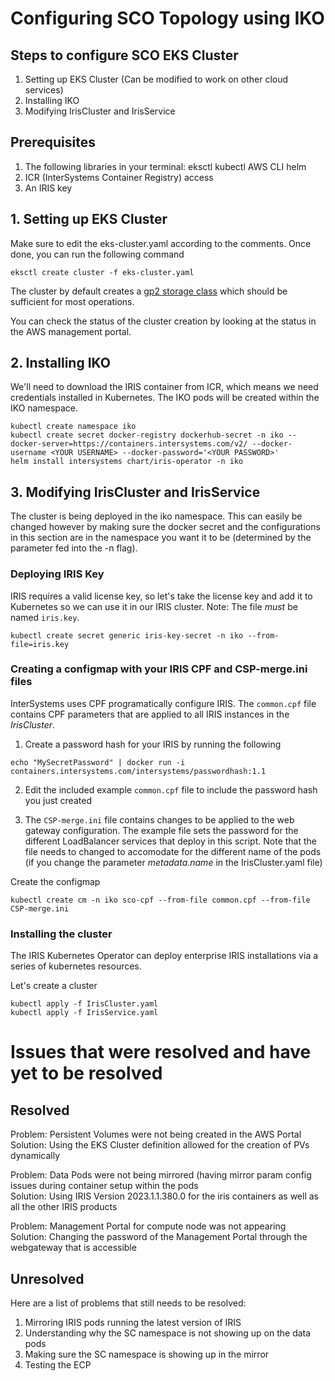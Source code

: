# Configuring SCO Topology using IKO 

## Steps to configure SCO EKS Cluster

1. Setting up EKS Cluster (Can be modified to work on other cloud services)
2. Installing IKO
3. Modifying IrisCluster and IrisService

## Prerequisites

1. The following libraries in your terminal:
       eksctl
       kubectl
       AWS CLI
       helm
2. ICR (InterSystems Container Registry) access
3. An IRIS key

## 1. Setting up EKS Cluster

Make sure to edit the eks-cluster.yaml according to the comments. Once done, you can run the following command

```
eksctl create cluster -f eks-cluster.yaml
```

The cluster by default creates a [gp2 storage class](https://aws.amazon.com/ebs/volume-types/#:~:text=gp2%20is%20the%20default%20EBS,interactive%20applications%2C%20and%20boot%20volumes) which should be sufficient for most operations. 

You can check the status of the cluster creation by looking at the status in the AWS management portal.

## 2. Installing IKO

We'll need to download the IRIS container from ICR, which means we need credentials installed in Kubernetes. The IKO pods will be created within the IKO namespace.

```
kubectl create namespace iko
kubectl create secret docker-registry dockerhub-secret -n iko --docker-server=https://containers.intersystems.com/v2/ --docker-username <YOUR USERNAME> --docker-password='<YOUR PASSWORD>'
helm install intersystems chart/iris-operator -n iko
```

## 3. Modifying IrisCluster and IrisService

The cluster is being deployed in the iko namespace. This can easily be changed however by making sure the docker secret and the configurations in this section are in the namespace you want it to be (determined by the parameter fed into the -n flag).

### Deploying IRIS Key

IRIS requires a valid license key, so let's take the license key and add it to Kubernetes so we can use it in our IRIS cluster.  Note:  The file *must* be named `iris.key`.

```
kubectl create secret generic iris-key-secret -n iko --from-file=iris.key
```

### Creating a configmap with your IRIS CPF and CSP-merge.ini files

InterSystems uses CPF programatically configure IRIS. The `common.cpf` file contains CPF parameters that are applied to all IRIS instances in the _IrisCluster_.  

1. Create a password hash for your IRIS by running the following
```
echo "MySecretPassword" | docker run -i containers.intersystems.com/intersystems/passwordhash:1.1
```

2. Edit the included example `common.cpf` file to include the password hash you just created

3. The `CSP-merge.ini` file contains changes to be applied to the web gateway configuration. The example file sets the password for the different LoadBalancer services that deploy in this script. Note that the file needs to changed to accomodate for the different name of the pods (if you change the parameter _metadata.name_ in the IrisCluster.yaml file)

Create the configmap
```
kubectl create cm -n iko sco-cpf --from-file common.cpf --from-file CSP-merge.ini
```

### Installing the cluster 

The IRIS Kubernetes Operator can deploy enterprise IRIS installations via a series of kubernetes resources.

Let's create a cluster
```
kubectl apply -f IrisCluster.yaml
kubectl apply -f IrisService.yaml
```

# Issues that were resolved and have yet to be resolved

## Resolved

Problem: Persistent Volumes were not being created in the AWS Portal <br />
Solution: Using the EKS Cluster definition allowed for the creation of PVs dynamically<br />

Problem: Data Pods were not being mirrored (having mirror param config issues during container setup within the pods<br />
Solution: Using IRIS Version 2023.1.1.380.0 for the iris containers as well as all the other IRIS products<br />

Problem: Management Portal for compute node was not appearing <br />
Solution: Changing the password of the Management Portal through the webgateway that is accessible<br />

## Unresolved

Here are a list of problems that still needs to be resolved:

1. Mirroring IRIS pods running the latest version of IRIS <br />
2. Understanding why the SC namespace is not showing up on the data pods <br />
3. Making sure the SC namespace is showing up in the mirror <br />
4. Testing the ECP 


